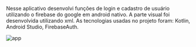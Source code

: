 Nesse aplicativo desenvolvi funções de login e cadastro de usuário utilizando o firebase do google em android nativo. A parte visual foi desenvolvida utilizando xml. As tecnologias usadas no projeto foram: Kotlin, Android Studio, FirebaseAuth.

![app](https://user-images.githubusercontent.com/59378841/130375297-b0884ca1-e10c-4d50-b67e-c451eaae5f7f.gif)

